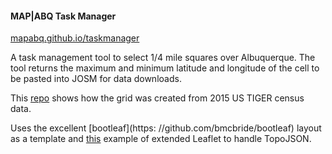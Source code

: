 
#### MAP|ABQ Task Manager ####

[mapabq.github.io/taskmanager](https://mapabq.github.io/taskmanager)

A task management tool to select 1/4 mile squares over Albuquerque. The tool returns the maximum and minimum latitude and longitude of the cell to be pasted into JOSM for data downloads.

This [repo](https://github.com/mapabq/abqgrid) shows how the grid was created from 2015 US TIGER census data.

Uses the excellent [bootleaf](https: //github.com/bmcbride/bootleaf) layout as a template
and [this](http://blog.webkid.io/maps-with-leaflet-and-topojson/) example of extended Leaflet to handle TopoJSON.
